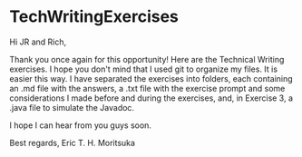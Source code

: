 # TechWritingExercises
Hi JR and Rich,

Thank you once again for this opportunity!
Here are the Technical Writing exercises. I hope you don't mind that I used git to organize my files. It is easier this way. I have separated the exercises into folders, each containing an .md file with the answers, a .txt file with the exercise prompt and some considerations I made before and during the exercises, and, in Exercise 3, a .java file to simulate the Javadoc.

I hope I can hear from you guys soon.

Best regards,
Eric T. H. Moritsuka